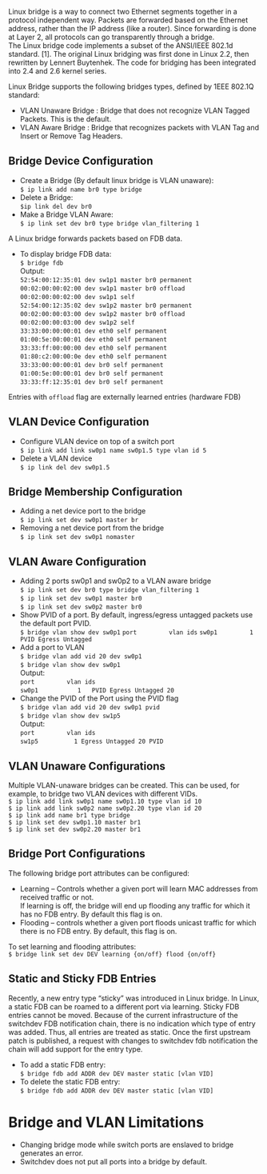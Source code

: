 Linux bridge is a way to connect two Ethernet segments together in a protocol independent way. Packets are forwarded based on the Ethernet address, rather than the IP address (like a router). Since forwarding is done at Layer 2, all protocols can go transparently through a bridge.  
The Linux bridge code implements a subset of the ANSI/IEEE 802.1d standard. [1]. The original Linux bridging was first done in Linux 2.2, then rewritten by Lennert Buytenhek. The code for bridging has been integrated into 2.4 and 2.6 kernel series.  

Linux Bridge supports the following bridges types, defined by 1EEE 802.1Q standard:  
- VLAN Unaware Bridge : Bridge that does not recognize VLAN Tagged Packets. This is the default.
- VLAN Aware Bridge : Bridge that recognizes packets with VLAN Tag and Insert or Remove Tag Headers.

## Bridge Device Configuration
* Create a Bridge (By default linux bridge is VLAN unaware):  
`$ ip link add name br0 type bridge`
* Delete a Bridge:  
  `$ip link del dev br0`
* Make a Bridge VLAN Aware:  
`$ ip link set dev br0 type bridge vlan_filtering 1`

A Linux bridge forwards packets based on FDB data.  
* To display bridge FDB data:  
`$ bridge fdb`  
Output:  
`52:54:00:12:35:01 dev sw1p1 master br0 permanent`  
`00:02:00:00:02:00 dev sw1p1 master br0 offload`   
`00:02:00:00:02:00 dev sw1p1 self`  
`52:54:00:12:35:02 dev sw1p2 master br0 permanent`  
`00:02:00:00:03:00 dev sw1p2 master br0 offload`  
`00:02:00:00:03:00 dev sw1p2 self`  
`33:33:00:00:00:01 dev eth0 self permanent`  
`01:00:5e:00:00:01 dev eth0 self permanent`  
`33:33:ff:00:00:00 dev eth0 self permanent`  
`01:80:c2:00:00:0e dev eth0 self permanent`  
`33:33:00:00:00:01 dev br0 self permanent`  
`01:00:5e:00:00:01 dev br0 self permanent`  
`33:33:ff:12:35:01 dev br0 self permanent`  

Entries with `offload` flag are externally learned entries (hardware FDB)


## VLAN Device Configuration
* Configure VLAN device on top of a switch port  
`$ ip link add link sw0p1 name sw0p1.5 type vlan id 5`
* Delete a VLAN device  
`$ ip link del dev sw0p1.5`

## Bridge Membership Configuration
* Adding a net device port to the bridge  
`$ ip link set dev sw0p1 master br`  
* Removing a net device port from the bridge   
`$ ip link set dev sw0p1 nomaster`  
## VLAN Aware Configuration  
* Adding 2 ports sw0p1 and sw0p2 to a VLAN aware bridge  
`$ ip link set dev br0 type bridge vlan_filtering 1`  
`$ ip link set dev sw0p1 master br0`  
`$ ip link set dev sw0p2 master br0`  
* Show PVID of a port. By default, ingress/egress untagged packets use the default port PVID.  
`$ bridge vlan show dev sw0p1` 
`port         vlan ids` 
`sw0p1         1     PVID Egress Untagged`  
* Add a port to VLAN  
`$ bridge vlan add vid 20 dev sw0p1`  
`$ bridge vlan show dev sw0p1`  
Output:  
`port         vlan ids`  
`sw0p1           1   PVID Egress Untagged 20`  
* Change the PVID of the Port using the PVID flag  
`$ bridge vlan add vid 20 dev sw0p1 pvid`  
`$ bridge vlan show dev sw1p5`  
Output:  
`port         vlan ids`  
`sw1p5          1 Egress Untagged 20 PVID`  
## VLAN Unaware Configurations  
Multiple VLAN-unaware bridges can be created. This can be used, for example, to bridge two VLAN devices with different VIDs.  
`$ ip link add link sw0p1 name sw0p1.10 type vlan id 10`  
`$ ip link add link sw0p2 name sw0p2.20 type vlan id 20`  
`$ ip link add name br1 type bridge`  
`$ ip link set dev sw0p1.10 master br1`  
`$ ip link set dev sw0p2.20 master br1`  
## Bridge Port Configurations  
The following bridge port attributes can be configured:
* Learning – Controls whether a given port will learn MAC addresses from received traffic or not.  
 If learning is off, the bridge will end up flooding any traffic for which it has no FDB entry. By default this flag is on.
* Flooding – controls whether a given port floods unicast traffic for which there is no FDB entry. By default, this flag is on.  

To set learning and flooding attributes:  
`$ bridge link set dev DEV learning {on/off} flood {on/off}`  

## Static and Sticky FDB Entries
Recently, a new entry type “sticky” was introduced in Linux bridge. In Linux, a static FDB can be roamed to a different port via learning. Sticky FDB entries cannot be moved. 
Because of the current infrastructure of the switchdev FDB notification chain, there is no indication which type of entry was added. Thus, all entries are treated as static.  Once the first upstream patch is published, a request with changes to switchdev fdb notification the chain will add support for the entry type.

* To add a static FDB entry:  
`$ bridge fdb add ADDR dev DEV master static [vlan VID]`  
* To delete the static FDB entry:  
`$ bridge fdb add ADDR dev DEV master static [vlan VID]`  

# Bridge and VLAN Limitations
* Changing bridge mode while switch ports are enslaved to bridge generates an error.
* Switchdev does not put all ports into a bridge by default.


